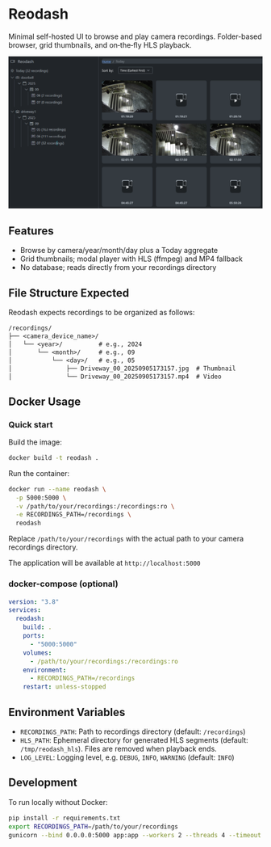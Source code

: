 # Reodash

Minimal self-hosted UI to browse and play camera recordings. Folder-based browser, grid thumbnails, and on‑the‑fly HLS playback.

![Reodash UI](pictures/screenshot.png)

## Features

- Browse by camera/year/month/day plus a Today aggregate
- Grid thumbnails; modal player with HLS (ffmpeg) and MP4 fallback
- No database; reads directly from your recordings directory

## File Structure Expected

Reodash expects recordings to be organized as follows:

```
/recordings/
├── <camera_device_name>/
│   └── <year>/          # e.g., 2024
│       └── <month>/     # e.g., 09
│           └── <day>/   # e.g., 05
│               ├── Driveway_00_20250905173157.jpg  # Thumbnail
│               └── Driveway_00_20250905173157.mp4  # Video
```

## Docker Usage

### Quick start

Build the image:
```bash
docker build -t reodash .
```

Run the container:
```bash
docker run --name reodash \
  -p 5000:5000 \
  -v /path/to/your/recordings:/recordings:ro \
  -e RECORDINGS_PATH=/recordings \
  reodash
```

Replace `/path/to/your/recordings` with the actual path to your camera recordings directory.

The application will be available at `http://localhost:5000`

### docker-compose (optional)

```yaml
version: "3.8"
services:
  reodash:
    build: .
    ports:
      - "5000:5000"
    volumes:
      - /path/to/your/recordings:/recordings:ro
    environment:
      - RECORDINGS_PATH=/recordings
    restart: unless-stopped
```

## Environment Variables

- `RECORDINGS_PATH`: Path to recordings directory (default: `/recordings`)
- `HLS_PATH`: Ephemeral directory for generated HLS segments (default: `/tmp/reodash_hls`). Files are removed when playback ends.
- `LOG_LEVEL`: Logging level, e.g. `DEBUG`, `INFO`, `WARNING` (default: `INFO`)

## Development

To run locally without Docker:

```bash
pip install -r requirements.txt
export RECORDINGS_PATH=/path/to/your/recordings
gunicorn --bind 0.0.0.0:5000 app:app --workers 2 --threads 4 --timeout 180
```